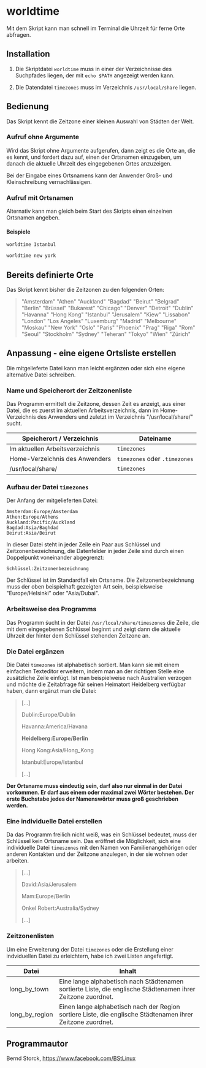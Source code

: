 # worldtime 

Mit dem Skript kann man schnell im Terminal die Uhrzeit für ferne Orte abfragen.

## Installation

1. Die Skriptdatei `worldtime` muss in einer der Verzeichnisse des Suchpfades liegen, der mit `echo $PATH` angezeigt werden kann.

2. Die Datendatei `timezones` muss im Verzeichnis `/usr/local/share` liegen.

## Bedienung


Das Skript kennt die Zeitzone einer kleinen Auswahl von Städten der Welt.

### Aufruf ohne Argumente

Wird das Skript ohne Argumente aufgerufen, dann zeigt es die Orte an, die es kennt, und fordert dazu auf, einen der Ortsnamen einzugeben, um danach die aktuelle Uhrzeit des eingegebenen Ortes anzuzeigen.

Bei der Eingabe eines Ortsnamens kann der Anwender Groß- und Kleinschreibung vernachlässigen. 

### Aufruf mit Ortsnamen

Alternativ kann man gleich beim Start des Skripts einen einzelnen Ortsnamen angeben.

#### Beispiele

```bash
worldtime Istanbul
```

```bash
worldtime new york
```

## Bereits definierte Orte

Das Skript kennt bisher die Zeitzonen zu den folgenden Orten:

>  "Amsterdam" "Athen" "Auckland" "Bagdad" "Beirut" "Belgrad" "Berlin"
>  "Brüssel" "Bukarest" "Chicago" "Denver" "Detroit" "Dublin" "Havanna"
>  "Hong Kong" "Istanbul" "Jerusalem" "Kiew" "Lissabon" "London" "Los
>  Angeles" "Luxemburg" "Madrid" "Melbourne" "Moskau" "New York" "Oslo"
>  "Paris" "Phoenix" "Prag" "Riga" "Rom" "Seoul" "Stockholm" "Sydney"
>  "Teheran" "Tokyo" "Wien" "Zürich"

## Anpassung - eine eigene Ortsliste erstellen

Die mitgelieferte Datei kann man leicht ergänzen oder sich eine eigene alternative Datei schreiben.

### Name und Speicherort der Zeitzonenliste

Das Programm ermittelt die Zeitzone, dessen Zeit es anzeigt, aus einer Datei, die es zuerst im aktuellen Arbeitsverzeichnis, dann im Home-Verzeichnis des Anwenders und zuletzt im Verzeichnis  "/usr/local/share/" sucht. 

| Speicherort / Verzeichnis       | Dateiname                     |
| ------------------------------- | ----------------------------- |
| Im aktuellen Arbeitsverzeichnis | `timezones`                   |
| Home-Verzeichnis des Anwenders  | `timezones` oder `.timezones` |
| /usr/local/share/               | `timezones`                   |

### Aufbau der Datei `timezones`

Der Anfang der mitgelieferten Datei:

```
Amsterdam:Europe/Amsterdam
Athen:Europe/Athens
Auckland:Pacific/Auckland
Bagdad:Asia/Baghdad
Beirut:Asia/Beirut
```

In dieser Datei steht in jeder Zeile ein Paar aus Schlüssel und Zeitzonenbezeichnung, die Datenfelder in jeder Zeile sind durch einen Doppelpunkt voneinander abgegrenzt: 

```
Schlüssel:Zeitzonenbezeichnung
```

Der Schlüssel ist im Standardfall ein Ortsname. Die Zeitzonenbezeichnung muss der oben beispielhaft gezeigten Art sein, beispielsweise "Europe/Helsinki" oder "Asia/Dubai".

### Arbeitsweise des Programms

Das Programm śucht in der Datei `/usr/local/share/timeszones` die Zeile, die mit dem eingegebenen Schlüssel beginnt und zeigt dann die aktuelle Uhrzeit der hinter dem Schlüssel stehenden Zeitzone an.

 ### Die Datei ergänzen

Die Datei `timezones` ist alphabetisch sortiert. Man kann sie mit einem einfachen Texteditor erweitern, indem man an der richtigen Stelle eine zusätzliche Zeile einfügt. Ist man beispielweise nach Australien verzogen und möchte die Zeitabfrage für seinen Heimatort Heidelberg verfügbar haben, dann ergänzt man die Datei:

> […]
>
> Dublin:Europe/Dublin
>
> Havanna:America/Havana
>
> **Heidelberg:Europe/Berlin**
>
> Hong Kong:Asia/Hong_Kong
>
> Istanbul:Europe/Istanbul
>
> […]

**Der Ortsname muss eindeutig sein, darf also nur einmal in der Datei vorkommen. Er darf aus einem oder maximal zwei Wörter bestehen. Der erste Buchstabe jedes der Namenswörter muss groß geschrieben werden.** 

### Eine individuelle Datei erstellen

Da das Programm freilich nicht weiß, was ein Schlüssel bedeutet, muss der Schlüssel kein Ortsname sein. Das eröffnet die Möglichkeit, sich eine individuelle Datei `timeszones` mit den Namen von Familienangehörigen oder anderen Kontakten und der Zeitzone anzulegen, in der sie wohnen oder arbeiten.

> […]
>
> David:Asia/Jerusalem
>
> Mam:Europe/Berlin
>
> Onkel Robert:Australia/Sydney
>
> […]
### Zeitzonenlisten
Um eine Erweiterung der Datei `timezones` oder die Erstellung einer indviduellen Datei zu erleichtern, habe ich zwei Listen angefertigt.

| Datei          | Inhalt                                                       |
| -------------- | ------------------------------------------------------------ |
| long_by_town   | Eine lange alphabetisch nach Städtenamen sortierte Liste, die englische Städtenamen ihrer Zeitzone zuordnet. |
| long_by_region | Einen lange alphabetisch nach der Region sortiere Liste, die englische Städtenamen ihrer Zeitzone zuordnet. |

## Programmautor

Bernd Storck, https://www.facebook.com/BStLinux